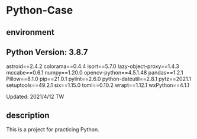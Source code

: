 # Python-Case

## environment
Python Version: 3.8.7
---
astroid==2.4.2
colorama==0.4.4
isort==5.7.0
lazy-object-proxy==1.4.3
mccabe==0.6.1
numpy==1.20.0
opencv-python==4.5.1.48
pandas==1.2.1
Pillow==8.1.0
pip==21.0.1
pylint==2.6.0
python-dateutil==2.8.1
pytz==2021.1
setuptools==49.2.1
six==1.15.0
toml==0.10.2
wrapt==1.12.1
wxPython==4.1.1

Updated: 2021/4/12 TW

## description
This is a project for practicing Python.
